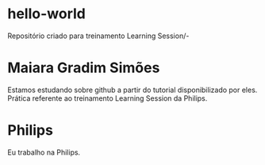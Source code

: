 # hello-world
Repositório criado para treinamento Learning Session/-
# Maiara Gradim Simões
Estamos estudando sobre github a partir do tutorial disponibilizado por eles.
Prática referente ao treinamento Learning Session da Philips.
# Philips
Eu trabalho na Philips.
